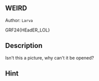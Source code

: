 ## WEIRD
Author: `Larva`

GRF24{HEadER_LOL}

## Description
Isn't this a picture, why can't it be opened?

## Hint
